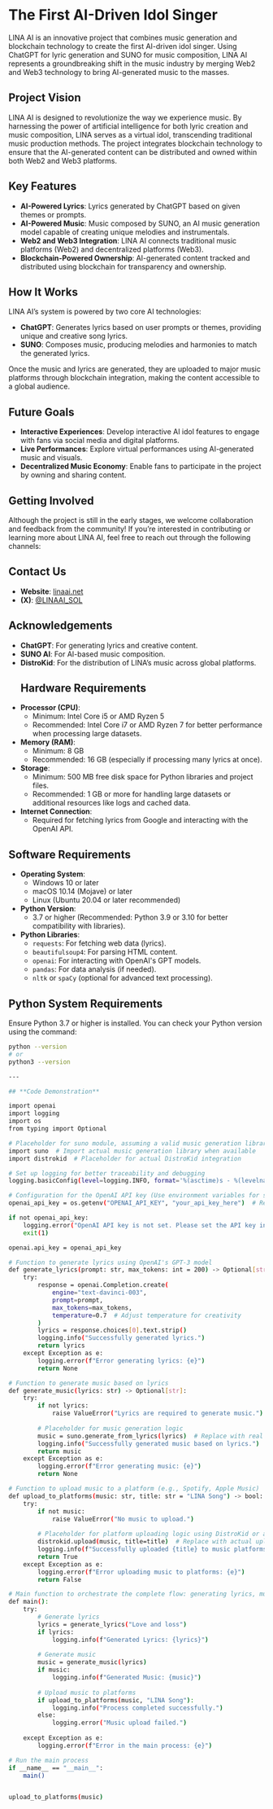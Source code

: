 # **The First AI-Driven Idol Singer**

LINA AI is an innovative project that combines music generation and blockchain technology to create the first AI-driven idol singer. Using ChatGPT for lyric generation and SUNO for music composition, LINA AI represents a groundbreaking shift in the music industry by merging Web2 and Web3 technology to bring AI-generated music to the masses.

## **Project Vision**

LINA AI is designed to revolutionize the way we experience music. By harnessing the power of artificial intelligence for both lyric creation and music composition, LINA serves as a virtual idol, transcending traditional music production methods. The project integrates blockchain technology to ensure that the AI-generated content can be distributed and owned within both Web2 and Web3 platforms.

## **Key Features**
- **AI-Powered Lyrics**: Lyrics generated by ChatGPT based on given themes or prompts.
- **AI-Powered Music**: Music composed by SUNO, an AI music generation model capable of creating unique melodies and instrumentals.
- **Web2 and Web3 Integration**: LINA AI connects traditional music platforms (Web2) and decentralized platforms (Web3).
- **Blockchain-Powered Ownership**: AI-generated content tracked and distributed using blockchain for transparency and ownership.

## **How It Works**

LINA AI’s system is powered by two core AI technologies:
- **ChatGPT**: Generates lyrics based on user prompts or themes, providing unique and creative song lyrics.
- **SUNO**: Composes music, producing melodies and harmonies to match the generated lyrics.

Once the music and lyrics are generated, they are uploaded to major music platforms through blockchain integration, making the content accessible to a global audience.

## **Future Goals**
- **Interactive Experiences**: Develop interactive AI idol features to engage with fans via social media and digital platforms.
- **Live Performances**: Explore virtual performances using AI-generated music and visuals.
- **Decentralized Music Economy**: Enable fans to participate in the project by owning and sharing content.

## **Getting Involved**

Although the project is still in the early stages, we welcome collaboration and feedback from the community! If you’re interested in contributing or learning more about LINA AI, feel free to reach out through the following channels:

## **Contact Us**
- **Website**: [linaai.net](http://linaai.net)
- **(X)**: [@LINAAI_SOL](https://twitter.com/LINAAI_SOL)
  
## **Acknowledgements**
- **ChatGPT**: For generating lyrics and creative content.
- **SUNO AI**: For AI-based music composition.
- **DistroKid**: For the distribution of LINA’s music across global platforms.
  ## **Hardware Requirements**
- **Processor (CPU)**:
  - Minimum: Intel Core i5 or AMD Ryzen 5
  - Recommended: Intel Core i7 or AMD Ryzen 7 for better performance when processing large datasets.
- **Memory (RAM)**:
  - Minimum: 8 GB
  - Recommended: 16 GB (especially if processing many lyrics at once).
- **Storage**:
  - Minimum: 500 MB free disk space for Python libraries and project files.
  - Recommended: 1 GB or more for handling large datasets or additional resources like logs and cached data.
- **Internet Connection**:
  - Required for fetching lyrics from Google and interacting with the OpenAI API.

## **Software Requirements**
- **Operating System**:
  - Windows 10 or later
  - macOS 10.14 (Mojave) or later
  - Linux (Ubuntu 20.04 or later recommended)
- **Python Version**:
  - 3.7 or higher (Recommended: Python 3.9 or 3.10 for better compatibility with libraries).
- **Python Libraries**:
  - `requests`: For fetching web data (lyrics).
  - `beautifulsoup4`: For parsing HTML content.
  - `openai`: For interacting with OpenAI's GPT models.
  - `pandas`: For data analysis (if needed).
  - `nltk` or `spaCy` (optional for advanced text processing).

## **Python System Requirements**
Ensure Python 3.7 or higher is installed. You can check your Python version using the command:
```bash
python --version
# or
python3 --version

---

## **Code Demonstration**

import openai
import logging
import os
from typing import Optional

# Placeholder for suno module, assuming a valid music generation library
import suno  # Import actual music generation library when available
import distrokid  # Placeholder for actual DistroKid integration

# Set up logging for better traceability and debugging
logging.basicConfig(level=logging.INFO, format='%(asctime)s - %(levelname)s - %(message)s')

# Configuration for the OpenAI API key (Use environment variables for secure API key management)
openai_api_key = os.getenv("OPENAI_API_KEY", "your_api_key_here")  # Retrieve API key securely

if not openai_api_key:
    logging.error("OpenAI API key is not set. Please set the API key in your environment variables.")
    exit(1)

openai.api_key = openai_api_key

# Function to generate lyrics using OpenAI's GPT-3 model
def generate_lyrics(prompt: str, max_tokens: int = 200) -> Optional[str]:
    try:
        response = openai.Completion.create(
            engine="text-davinci-003",
            prompt=prompt,
            max_tokens=max_tokens,
            temperature=0.7  # Adjust temperature for creativity
        )
        lyrics = response.choices[0].text.strip()
        logging.info("Successfully generated lyrics.")
        return lyrics
    except Exception as e:
        logging.error(f"Error generating lyrics: {e}")
        return None

# Function to generate music based on lyrics
def generate_music(lyrics: str) -> Optional[str]:
    try:
        if not lyrics:
            raise ValueError("Lyrics are required to generate music.")
        
        # Placeholder for music generation logic
        music = suno.generate_from_lyrics(lyrics)  # Replace with real call to suno or actual music generation logic
        logging.info("Successfully generated music based on lyrics.")
        return music
    except Exception as e:
        logging.error(f"Error generating music: {e}")
        return None

# Function to upload music to a platform (e.g., Spotify, Apple Music)
def upload_to_platforms(music: str, title: str = "LINA Song") -> bool:
    try:
        if not music:
            raise ValueError("No music to upload.")
        
        # Placeholder for platform uploading logic using DistroKid or another service
        distrokid.upload(music, title=title)  # Replace with actual upload functionality
        logging.info(f"Successfully uploaded {title} to music platforms!")
        return True
    except Exception as e:
        logging.error(f"Error uploading music to platforms: {e}")
        return False

# Main function to orchestrate the complete flow: generating lyrics, music, and uploading it
def main():
    try:
        # Generate lyrics
        lyrics = generate_lyrics("Love and loss")
        if lyrics:
            logging.info(f"Generated Lyrics: {lyrics}")
        
        # Generate music
        music = generate_music(lyrics)
        if music:
            logging.info(f"Generated Music: {music}")
        
        # Upload music to platforms
        if upload_to_platforms(music, "LINA Song"):
            logging.info("Process completed successfully.")
        else:
            logging.error("Music upload failed.")
    
    except Exception as e:
        logging.error(f"Error in the main process: {e}")

# Run the main process
if __name__ == "__main__":
    main()


upload_to_platforms(music)
